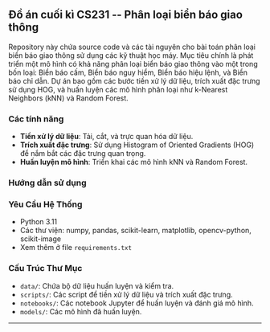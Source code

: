## Đồ án cuối kì CS231 -- Phân loại biển báo giao thông

Repository này chứa source code và các tài nguyên cho bài toán phân loại biển báo giao thông sử dụng các kỹ thuật học máy. Mục tiêu chính là phát triển một mô hình có khả năng phân loại biển báo giao thông vào một trong bốn loại: Biển báo cấm, Biển báo nguy hiểm, Biển báo hiệu lệnh, và Biển báo chỉ dẫn. Dự án bao gồm các bước tiền xử lý dữ liệu, trích xuất đặc trưng sử dụng HOG, và huấn luyện các mô hình phân loại như k-Nearest Neighbors (kNN) và Random Forest.

### Các tính năng

- **Tiền xử lý dữ liệu**: Tải, cắt, và trực quan hóa dữ liệu.
- **Trích xuất đặc trưng**: Sử dụng Histogram of Oriented Gradients (HOG) để nắm bắt các đặc trưng quan trọng.
- **Huấn luyện mô hình**: Triển khai các mô hình kNN và Random Forest.

### Hướng dẫn sử dụng

### Yêu Cầu Hệ Thống

- Python 3.11
- Các thư viện: numpy, pandas, scikit-learn, matplotlib, opencv-python, scikit-image
- Xem thêm ở file `requirements.txt`

### Cấu Trúc Thư Mục

- `data/`: Chứa bộ dữ liệu huấn luyện và kiểm tra.
- `scripts/`: Các script để tiền xử lý dữ liệu và trích xuất đặc trưng.
- `notebooks/`: Các notebook Jupyter để huấn luyện và đánh giá mô hình.
- `models/`: Các mô hình đã huấn luyện.

---

